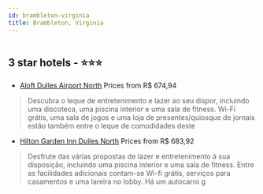 ```yaml
---
id: brambleton-virginia
title: Brambleton, Virginia
---
```


<center><img src="https://i.travelapi.com/hotels/3000000/2300000/2292900/2292875/a74e46ea_z.jpg" alt="" /></center>


##  3 star hotels - ⭐️⭐️⭐️

-    [Aloft Dulles Airport North](https://www.hurb.com/br/aud/https://www.hurb.com/br/hotelsambleton/aloft-dulles-airport-north-HT-2XI1?cmp=18055) Prices from R$ 674,94
   > Descubra o leque de entretenimento e lazer ao seu dispor, incluindo uma discoteca, uma piscina interior e uma sala de fitness. Wi-Fi grátis, uma sala de jogos e uma loja de presentes/quiosque de jornais estão também entre o leque de comodidades deste
-    [Hilton Garden Inn Dulles North](https://www.hurb.com/br/aud/https://www.hurb.com/br/hotelsambleton/hilton-garden-inn-dulles-north-HT-TJEW?cmp=18055) Prices from R$ 683,92
   > Desfrute das várias propostas de lazer e entretenimento à sua disposição, incluindo uma piscina interior e uma sala de fitness. Entre as facilidades adicionais contam-se Wi-fi grátis, serviços para casamentos e uma lareira no lobby. Há um autocarro g
